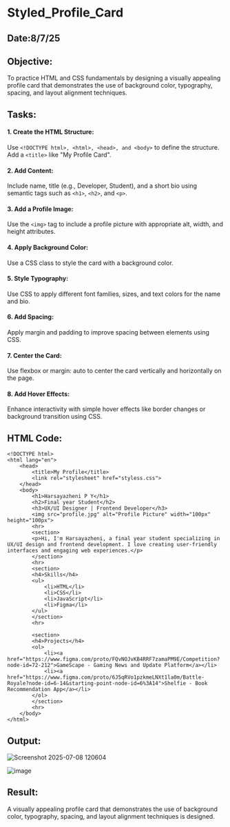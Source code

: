 # Styled_Profile_Card
## Date:8/7/25

## Objective:
To practice HTML and CSS fundamentals by designing a visually appealing profile card that demonstrates the use of background color, typography, spacing, and layout alignment techniques.

## Tasks:
#### 1. Create the HTML Structure:
Use ```<!DOCTYPE html>, <html>, <head>, and <body>``` to define the structure.
Add a ```<title>``` like "My Profile Card".

#### 2. Add Content:
Include name, title (e.g., Developer, Student), and a short bio using semantic tags such as ```<h1>```, ```<h2>```, and ```<p>```.

#### 3. Add a Profile Image:
Use the ```<img>``` tag to include a profile picture with appropriate alt, width, and height attributes.

#### 4. Apply Background Color:
Use a CSS class to style the card with a background color.

#### 5. Style Typography:
Use CSS to apply different font families, sizes, and text colors for the name and bio.

#### 6. Add Spacing:
Apply margin and padding to improve spacing between elements using CSS.

#### 7. Center the Card:
Use flexbox or margin: auto to center the card vertically and horizontally on the page.

#### 8. Add Hover Effects:
Enhance interactivity with simple hover effects like border changes or background transition using CSS.

## HTML Code:
```
<!DOCTYPE html>
<html lang="en">
    <head>
        <title>My Profile</title>
        <link rel="stylesheet" href="styless.css">
    </head>
    <body>
        <h1>Harsayazheni P Y</h1>
        <h2>Final year Student</h2>
        <h3>UX/UI Designer | Frontend Developer</h3>
        <img src="profile.jpg" alt="Profile Picture" width="100px" height="100px">
        <hr>
        <section>
        <p>Hi, I'm Harsayazheni, a final year student specializing in UX/UI design and frontend development. I love creating user-friendly interfaces and engaging web experiences.</p>
        </section>
        <hr>
        <section>
        <h4>Skills</h4>
        <ul>
            <li>HTML</li>
            <li>CSS</li>
            <li>JavaScript</li>
            <li>Figma</li>
        </ul>
        </section>
        <hr>
        
        <section>
        <h4>Projects</h4>
        <ol>
            <li><a href="https://www.figma.com/proto/FQvNOJvKB4RRF7zamaPM9E/Competition?node-id=72-212">GameScape - Gaming News and Update Platform</a></li>
            <li><a href="https://www.figma.com/proto/6J5qRVo1pzkmeLNXt1la0m/Battle-Royale?node-id=6-14&starting-point-node-id=6%3A14">Shelfie - Book Recommendation App</a></li>
        </ol>
        </section>
        <hr>
    </body>
</html>
```
## Output:
![Screenshot 2025-07-08 120604](https://github.com/user-attachments/assets/4a556f14-ee0f-4952-a53f-99bc4ef35a29)

![image](https://github.com/user-attachments/assets/85c552ce-8b00-43e7-86ae-d189ae5dce7e)

## Result:
A visually appealing profile card that demonstrates the use of background color, typography, spacing, and layout alignment techniques is designed.
